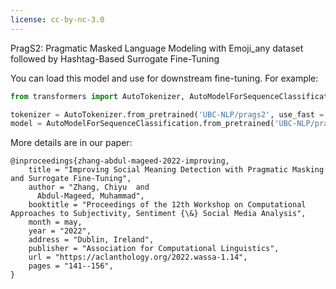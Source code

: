 ```yaml
---
license: cc-by-nc-3.0
---
```


PragS2: Pragmatic Masked Language Modeling with Emoji_any dataset followed by Hashtag-Based Surrogate Fine-Tuning

You can load this model and use for downstream fine-tuning. For example:
```python
from transformers import AutoTokenizer, AutoModelForSequenceClassification

tokenizer = AutoTokenizer.from_pretrained('UBC-NLP/prags2', use_fast = True)
model = AutoModelForSequenceClassification.from_pretrained('UBC-NLP/prags2',num_labels=lable_size)
```


More details are in our paper:
```
@inproceedings{zhang-abdul-mageed-2022-improving,
    title = "Improving Social Meaning Detection with Pragmatic Masking and Surrogate Fine-Tuning",
    author = "Zhang, Chiyu  and
      Abdul-Mageed, Muhammad",
    booktitle = "Proceedings of the 12th Workshop on Computational Approaches to Subjectivity, Sentiment {\&} Social Media Analysis",
    month = may,
    year = "2022",
    address = "Dublin, Ireland",
    publisher = "Association for Computational Linguistics",
    url = "https://aclanthology.org/2022.wassa-1.14",
    pages = "141--156",
}
```
